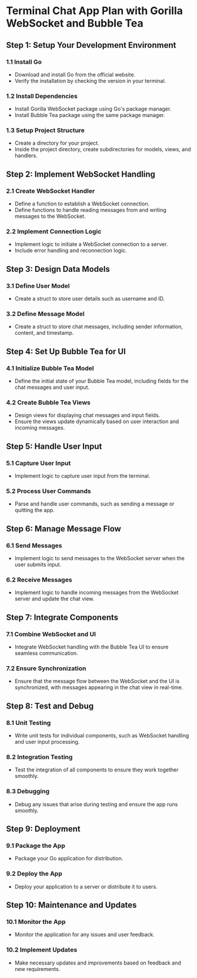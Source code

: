 # Terminal Chat App Plan with Gorilla WebSocket and Bubble Tea

## Step 1: Setup Your Development Environment

### 1.1 Install Go

- Download and install Go from the official website.
- Verify the installation by checking the version in your terminal.

### 1.2 Install Dependencies

- Install Gorilla WebSocket package using Go's package manager.
- Install Bubble Tea package using the same package manager.

### 1.3 Setup Project Structure

- Create a directory for your project.
- Inside the project directory, create subdirectories for models, views, and handlers.

## Step 2: Implement WebSocket Handling

### 2.1 Create WebSocket Handler

- Define a function to establish a WebSocket connection.
- Define functions to handle reading messages from and writing messages to the WebSocket.

### 2.2 Implement Connection Logic

- Implement logic to initiate a WebSocket connection to a server.
- Include error handling and reconnection logic.

## Step 3: Design Data Models

### 3.1 Define User Model

- Create a struct to store user details such as username and ID.

### 3.2 Define Message Model

- Create a struct to store chat messages, including sender information, content, and timestamp.

## Step 4: Set Up Bubble Tea for UI

### 4.1 Initialize Bubble Tea Model

- Define the initial state of your Bubble Tea model, including fields for the chat messages and user input.

### 4.2 Create Bubble Tea Views

- Design views for displaying chat messages and input fields.
- Ensure the views update dynamically based on user interaction and incoming messages.

## Step 5: Handle User Input

### 5.1 Capture User Input

- Implement logic to capture user input from the terminal.

### 5.2 Process User Commands

- Parse and handle user commands, such as sending a message or quitting the app.

## Step 6: Manage Message Flow

### 6.1 Send Messages

- Implement logic to send messages to the WebSocket server when the user submits input.

### 6.2 Receive Messages

- Implement logic to handle incoming messages from the WebSocket server and update the chat view.

## Step 7: Integrate Components

### 7.1 Combine WebSocket and UI

- Integrate WebSocket handling with the Bubble Tea UI to ensure seamless communication.

### 7.2 Ensure Synchronization

- Ensure that the message flow between the WebSocket and the UI is synchronized, with messages appearing in the chat view in real-time.

## Step 8: Test and Debug

### 8.1 Unit Testing

- Write unit tests for individual components, such as WebSocket handling and user input processing.

### 8.2 Integration Testing

- Test the integration of all components to ensure they work together smoothly.

### 8.3 Debugging

- Debug any issues that arise during testing and ensure the app runs smoothly.

## Step 9: Deployment

### 9.1 Package the App

- Package your Go application for distribution.

### 9.2 Deploy the App

- Deploy your application to a server or distribute it to users.

## Step 10: Maintenance and Updates

### 10.1 Monitor the App

- Monitor the application for any issues and user feedback.

### 10.2 Implement Updates

- Make necessary updates and improvements based on feedback and new requirements.
